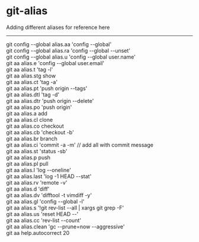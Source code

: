 # git-alias
Adding different aliases for reference here

-----------------------------------------
git config --global alias.aa 'config --global'<br>
git config --global alias.ra 'config --global --unset'<br>
git config --global alias.u 'config --global user.name'<br>
git aa alias.e 'config --global user.email'<br>
git aa alias.t 'tag -l'<br>
git aa alias.stg show<br>
git aa alias.ct 'tag -a'<br>
git aa alias.pt 'push origin --tags'<br>
git aa alias.dtl 'tag -d'<br>
git aa alias.dtr 'push origin --delete'<br>
git aa alias.po 'push origin'<br>
git aa alias.a add<br>
git aa alias.cl clone<br>
git aa alias.co checkout<br>
git aa alias.cb 'checkout -b'<br>
git aa alias.br branch<br>
git aa alias.ci 'commit -a -m' // add all with commit message<br>
git aa alias.st 'status -sb'<br>
git aa alias.p push<br>
git aa alias.pl pull<br>
git aa alias.l 'log --oneline'<br>
git aa alias.last 'log -1 HEAD --stat'<br>
git aa alias.rv 'remote -v'<br>
git aa alias.d 'diff'<br>
git aa alias.dv 'difftool -t vimdiff -y'<br>
git aa alias.gl 'config --global -l'<br>
git aa alias.s '!git rev-list --all | xargs git grep -F'<br>
git aa alias.us 'reset HEAD --'<br>
git aa alias.cc 'rev-list --count'<br>
git aa alias.clean 'gc --prune=now --aggressive'<br>
git aa help.autocorrect 20
